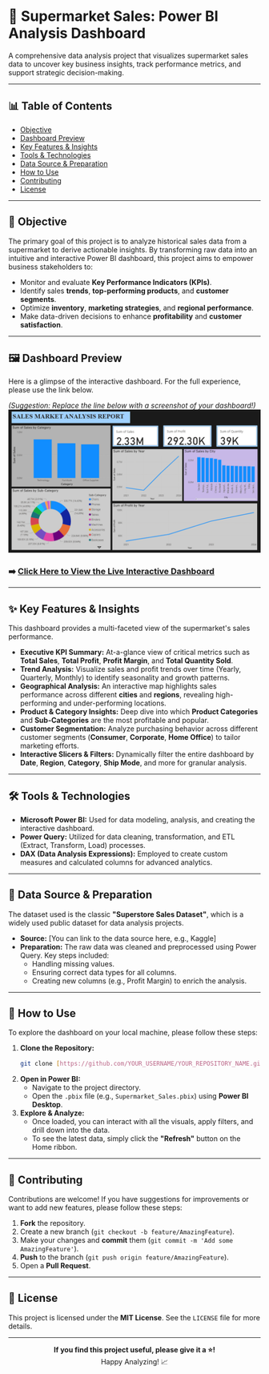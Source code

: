 # 🛒 Supermarket Sales: Power BI Analysis Dashboard

A comprehensive data analysis project that visualizes supermarket sales data to uncover key business insights, track performance metrics, and support strategic decision-making.

---

## 📊 Table of Contents

* [Objective](#-objective)
* [Dashboard Preview](#-dashboard-preview)
* [Key Features & Insights](#-key-features--insights)
* [Tools & Technologies](#-tools--technologies)
* [Data Source & Preparation](#-data-source--preparation)
* [How to Use](#-how-to-use)
* [Contributing](#-contributing)
* [License](#-license)

---

## 🎯 Objective

The primary goal of this project is to analyze historical sales data from a supermarket to derive actionable insights. By transforming raw data into an intuitive and interactive Power BI dashboard, this project aims to empower business stakeholders to:
* Monitor and evaluate **Key Performance Indicators (KPIs)**.
* Identify sales **trends**, **top-performing products**, and **customer segments**.
* Optimize **inventory**, **marketing strategies**, and **regional performance**.
* Make data-driven decisions to enhance **profitability** and **customer satisfaction**.

---

## 🖼️ Dashboard Preview

Here is a glimpse of the interactive dashboard. For the full experience, please use the link below.

*(Suggestion: Replace the line below with a screenshot of your dashboard!)*
![Dashboard Preview](https://github.com/Kunwardivassingh/Supermarket-_sales_forecasting_data_analysis/blob/main/supermarket_sales_forecasting%20p2.png)

### **➡️ [Click Here to View the Live Interactive Dashboard](https://ENTER_YOUR_POWERBI_PUBLISH_LINK_HERE)**

---

## ✨ Key Features & Insights

This dashboard provides a multi-faceted view of the supermarket's sales performance.

* **Executive KPI Summary:** At-a-glance view of critical metrics such as **Total Sales**, **Total Profit**, **Profit Margin**, and **Total Quantity Sold**.
* **Trend Analysis:** Visualize sales and profit trends over time (Yearly, Quarterly, Monthly) to identify seasonality and growth patterns.
* **Geographical Analysis:** An interactive map highlights sales performance across different **cities** and **regions**, revealing high-performing and under-performing locations.
* **Product & Category Insights:** Deep dive into which **Product Categories** and **Sub-Categories** are the most profitable and popular.
* **Customer Segmentation:** Analyze purchasing behavior across different customer segments (**Consumer**, **Corporate**, **Home Office**) to tailor marketing efforts.
* **Interactive Slicers & Filters:** Dynamically filter the entire dashboard by **Date**, **Region**,  **Category**, **Ship Mode**, and more for granular analysis.

---

## 🛠️ Tools & Technologies

* **Microsoft Power BI:** Used for data modeling, analysis, and creating the interactive dashboard.
* **Power Query:** Utilized for data cleaning, transformation, and ETL (Extract, Transform, Load) processes.
* **DAX (Data Analysis Expressions):** Employed to create custom measures and calculated columns for advanced analytics.

---

## 📂 Data Source & Preparation

The dataset used is the classic **"Superstore Sales Dataset"**, which is a widely used public dataset for data analysis projects.

* **Source:** [You can link to the data source here, e.g., Kaggle]
* **Preparation:** The raw data was cleaned and preprocessed using Power Query. Key steps included:
    * Handling missing values.
    * Ensuring correct data types for all columns.
    * Creating new columns (e.g., Profit Margin) to enrich the analysis.

---

## 🚀 How to Use

To explore the dashboard on your local machine, please follow these steps:

1.  **Clone the Repository:**
    ```sh
    git clone [https://github.com/YOUR_USERNAME/YOUR_REPOSITORY_NAME.git](https://github.com/YOUR_USERNAME/YOUR_REPOSITORY_NAME.git)
    ```
2.  **Open in Power BI:**
    * Navigate to the project directory.
    * Open the `.pbix` file (e.g., `Supermarket_Sales.pbix`) using **Power BI Desktop**.
3.  **Explore & Analyze:**
    * Once loaded, you can interact with all the visuals, apply filters, and drill down into the data.
    * To see the latest data, simply click the **"Refresh"** button on the Home ribbon.

---

## 🤝 Contributing

Contributions are welcome! If you have suggestions for improvements or want to add new features, please follow these steps:

1.  **Fork** the repository.
2.  Create a new branch (`git checkout -b feature/AmazingFeature`).
3.  Make your changes and **commit** them (`git commit -m 'Add some AmazingFeature'`).
4.  **Push** to the branch (`git push origin feature/AmazingFeature`).
5.  Open a **Pull Request**.

---

## 📜 License

This project is licensed under the **MIT License**. See the `LICENSE` file for more details.

---

<p align="center">
  <b>If you find this project useful, please give it a ⭐️!</b>
  <br>
  Happy Analyzing! 📈
</p>
